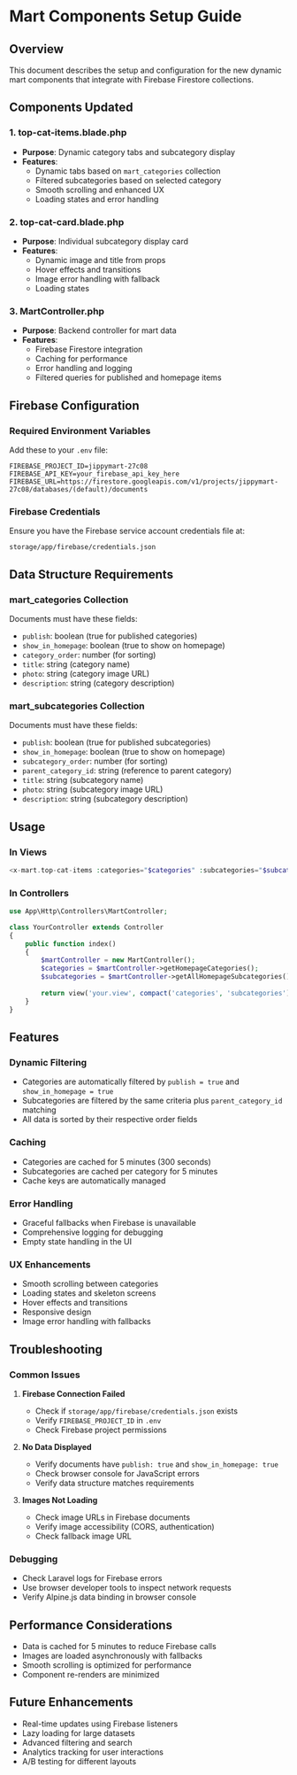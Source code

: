 # Mart Components Setup Guide

## Overview
This document describes the setup and configuration for the new dynamic mart components that integrate with Firebase Firestore collections.

## Components Updated

### 1. top-cat-items.blade.php
- **Purpose**: Dynamic category tabs and subcategory display
- **Features**: 
  - Dynamic tabs based on `mart_categories` collection
  - Filtered subcategories based on selected category
  - Smooth scrolling and enhanced UX
  - Loading states and error handling

### 2. top-cat-card.blade.php
- **Purpose**: Individual subcategory display card
- **Features**:
  - Dynamic image and title from props
  - Hover effects and transitions
  - Image error handling with fallback
  - Loading states

### 3. MartController.php
- **Purpose**: Backend controller for mart data
- **Features**:
  - Firebase Firestore integration
  - Caching for performance
  - Error handling and logging
  - Filtered queries for published and homepage items

## Firebase Configuration

### Required Environment Variables
Add these to your `.env` file:

```env
FIREBASE_PROJECT_ID=jippymart-27c08
FIREBASE_API_KEY=your_firebase_api_key_here
FIREBASE_URL=https://firestore.googleapis.com/v1/projects/jippymart-27c08/databases/(default)/documents
```

### Firebase Credentials
Ensure you have the Firebase service account credentials file at:
```
storage/app/firebase/credentials.json
```

## Data Structure Requirements

### mart_categories Collection
Documents must have these fields:
- `publish`: boolean (true for published categories)
- `show_in_homepage`: boolean (true to show on homepage)
- `category_order`: number (for sorting)
- `title`: string (category name)
- `photo`: string (category image URL)
- `description`: string (category description)

### mart_subcategories Collection
Documents must have these fields:
- `publish`: boolean (true for published subcategories)
- `show_in_homepage`: boolean (true to show on homepage)
- `subcategory_order`: number (for sorting)
- `parent_category_id`: string (reference to parent category)
- `title`: string (subcategory name)
- `photo`: string (subcategory image URL)
- `description`: string (subcategory description)

## Usage

### In Views
```php
<x-mart.top-cat-items :categories="$categories" :subcategories="$subcategories"/>
```

### In Controllers
```php
use App\Http\Controllers\MartController;

class YourController extends Controller
{
    public function index()
    {
        $martController = new MartController();
        $categories = $martController->getHomepageCategories();
        $subcategories = $martController->getAllHomepageSubcategories();
        
        return view('your.view', compact('categories', 'subcategories'));
    }
}
```

## Features

### Dynamic Filtering
- Categories are automatically filtered by `publish = true` and `show_in_homepage = true`
- Subcategories are filtered by the same criteria plus `parent_category_id` matching
- All data is sorted by their respective order fields

### Caching
- Categories are cached for 5 minutes (300 seconds)
- Subcategories are cached per category for 5 minutes
- Cache keys are automatically managed

### Error Handling
- Graceful fallbacks when Firebase is unavailable
- Comprehensive logging for debugging
- Empty state handling in the UI

### UX Enhancements
- Smooth scrolling between categories
- Loading states and skeleton screens
- Hover effects and transitions
- Responsive design
- Image error handling with fallbacks

## Troubleshooting

### Common Issues

1. **Firebase Connection Failed**
   - Check if `storage/app/firebase/credentials.json` exists
   - Verify `FIREBASE_PROJECT_ID` in `.env`
   - Check Firebase project permissions

2. **No Data Displayed**
   - Verify documents have `publish: true` and `show_in_homepage: true`
   - Check browser console for JavaScript errors
   - Verify data structure matches requirements

3. **Images Not Loading**
   - Check image URLs in Firebase documents
   - Verify image accessibility (CORS, authentication)
   - Check fallback image URL

### Debugging
- Check Laravel logs for Firebase errors
- Use browser developer tools to inspect network requests
- Verify Alpine.js data binding in browser console

## Performance Considerations

- Data is cached for 5 minutes to reduce Firebase calls
- Images are loaded asynchronously with fallbacks
- Smooth scrolling is optimized for performance
- Component re-renders are minimized

## Future Enhancements

- Real-time updates using Firebase listeners
- Lazy loading for large datasets
- Advanced filtering and search
- Analytics tracking for user interactions
- A/B testing for different layouts


